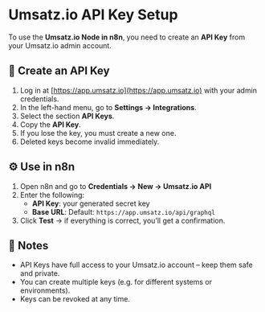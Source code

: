 # Umsatz.io API Key Setup

To use the **Umsatz.io Node in n8n**, you need to create an **API Key** from your Umsatz.io admin account.

## 🔑 Create an API Key

1. Log in at [https://app.umsatz.io](https://app.umsatz.io) with your admin credentials.
2. In the left-hand menu, go to **Settings → Integrations**.
3. Select the section **API Keys**.
4. Copy the **API Key**.
5. If you lose the key, you must create a new one.
6. Deleted keys become invalid immediately.

## ⚙️ Use in n8n

1. Open n8n and go to **Credentials → New → Umsatz.io API**
2. Enter the following:
   - **API Key**: your generated secret key
   - **Base URL**: Default: `https://app.umsatz.io/api/graphql`
3. Click **Test** → if everything is correct, you’ll get a confirmation.

## 📌 Notes

- API Keys have full access to your Umsatz.io account – keep them safe and private.
- You can create multiple keys (e.g. for different systems or environments).
- Keys can be revoked at any time.
